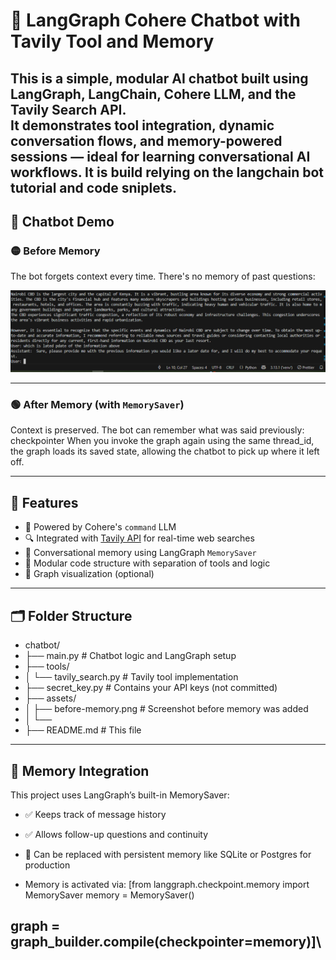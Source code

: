 # 🧠 LangGraph Cohere Chatbot with Tavily Tool and Memory

This is a simple, modular AI chatbot built using **LangGraph**, **LangChain**, **Cohere LLM**, and the **Tavily Search API**.  
It demonstrates tool integration, dynamic conversation flows, and memory-powered sessions — ideal for learning conversational AI workflows.
It is build relying on the langchain bot tutorial and code sniplets. 
---

## 📸 Chatbot Demo

### 🟡 Before Memory
The bot forgets context every time. There's no memory of past questions:

![Before Memory](assets/before%20memory.PNG)

---

### 🟢 After Memory (with `MemorySaver`)
Context is preserved. The bot can remember what was said previously:
checkpointer 
When you invoke the graph again using the same thread_id, the graph loads its saved state, allowing the chatbot to pick up where it left off.

---

## 🧰 Features

- 🤖 Powered by Cohere's `command` LLM
- 🔍 Integrated with [Tavily API](https://app.tavily.com/home) for real-time web searches
- 🧠 Conversational memory using LangGraph `MemorySaver`
- 🌱 Modular code structure with separation of tools and logic
- 🧪 Graph visualization (optional)

---

## 🗂️ Folder Structure
- chatbot/
- ├── main.py # Chatbot logic and LangGraph setup
- ├── tools/
- │ └── tavily_search.py # Tavily tool implementation
- ├── secret_key.py # Contains your API keys (not committed)
- ├── assets/
- │ ├── before-memory.png # Screenshot before memory was added
- │ └── 
- ├── README.md # This file
---
## 🧠 Memory Integration
This project uses LangGraph’s built-in MemorySaver:

- ✅ Keeps track of message history

- ✅ Allows follow-up questions and continuity

- 🔁 Can be replaced with persistent memory like SQLite or Postgres for production

- Memory is activated via:
[from langgraph.checkpoint.memory import MemorySaver
memory = MemorySaver()

graph = graph_builder.compile(checkpointer=memory)]\
---